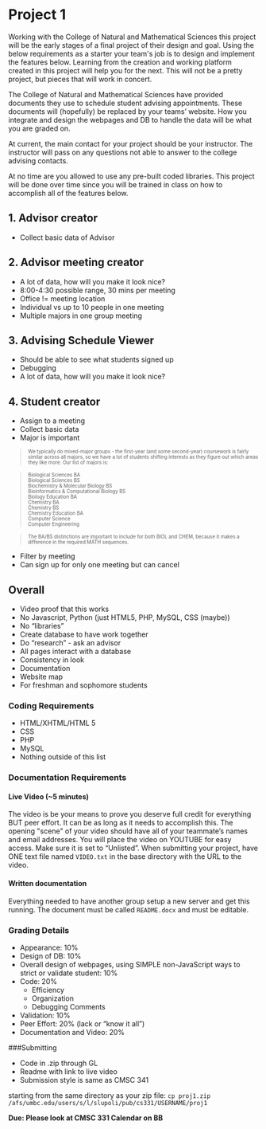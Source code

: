 # Project 1

Working with the College of Natural and Mathematical Sciences this project will be the early stages of a final project of their design and goal. Using the below requirements as a starter your team's job is to design and implement the features below. Learning from the creation and working platform created in this project will help you for the next. This will not be a pretty project, but pieces that will work in concert.

The College of Natural and Mathematical Sciences have provided documents they use to schedule student advising appointments. These documents will (hopefully) be replaced by your teams’ website. How you integrate and design the webpages and DB to handle the data will be what you are graded on.

At current, the main contact for your project should be your instructor. The instructor will pass on any questions not able to answer to the college advising contacts. 

At no time are you allowed to use any pre-built coded libraries. This project will be done over time since you will be trained in class on how to accomplish all of the features below.

## 1. Advisor creator
- Collect basic data of Advisor

## 2. Advisor meeting creator
- A lot of data, how will you make it look nice?
- 8:00-4:30 possible range, 30 mins per meeting
- Office != meeting location
- Individual vs up to 10 people in one meeting
- Multiple majors in one group meeting

## 3. Advising Schedule Viewer
- Should be able to see what students signed up
- Debugging
- A lot of data, how will you make it look nice?

## 4. Student creator
- Assign to a meeting
- Collect basic data
- Major is important

> <sub><sup>We typically do mixed-major groups - the first-year (and some second-year) coursework is fairly similar across all majors, so we have a lot of students shifting interests as they figure out which areas they like more. Our list of majors is:

> <sub><sup>Biological Sciences BA <br>
> Biological Sciences BS <br>
> Biochemistry & Molecular Biology BS <br>
> Bioinformatics & Computational Biology BS <br>
> Biology Education BA <br>
> Chemistry BA <br>
> Chemistry BS <br>
> Chemistry Education BA <br>
> Computer Science <br>
> Computer Engineering <br>

> <sub><sup>The BA/BS distinctions are important to include for both BIOL and CHEM, because it makes a difference in the required MATH sequences.

- Filter by meeting
- Can sign up for only one meeting but can cancel

## Overall
- Video proof that this works
- No Javascript, Python (just HTML5, PHP, MySQL, CSS (maybe))
- No “libraries”
- Create database to have work together
- Do “research” - ask an advisor
- All pages interact with a database
- Consistency in look
- Documentation
- Website map
- For freshman and sophomore students

### Coding Requirements
- HTML/XHTML/HTML 5
- CSS
- PHP
- MySQL
- Nothing outside of this list

### Documentation Requirements
#### Live Video (~5 minutes)
The video is be your means to prove you deserve full credit for everything BUT peer effort.  It can be as long as it needs to accomplish this. The opening "scene" of your video should have all of your teammate’s names and email addresses. You will place the video on YOUTUBE for easy access. Make sure it is set to “Unlisted”.  When submitting your project, have ONE text file named `VIDEO.txt` in the base directory with the URL to the video.

#### Written documentation
Everything needed to have another group setup a new server and get this running. The document must be called `README.docx` and must be editable.

### Grading Details
- Appearance: 10%
- Design of DB: 10%
- Overall design of webpages, using SIMPLE non-JavaScript ways to strict or validate student: 10%
- Code: 20%
	- Efficiency
	- Organization
	- Debugging Comments
- Validation: 10%
- Peer Effort: 20%  (lack or “know it all”)
- Documentation and Video: 20%

###Submitting
- Code in .zip through GL
- Readme with link to live video
- Submission style is same as CMSC 341

starting from the same directory as your zip file:
`cp proj1.zip /afs/umbc.edu/users/s/l/slupoli/pub/cs331/USERNAME/proj1`

**Due: Please look at CMSC 331 Calendar on BB**
